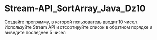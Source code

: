 # Stream-API_SortArray_Java_Dz10
Создайте программу, в которой пользователь вводит 10 чисел. Используйте Stream API и отсортируйте список в обратном порядке и выведите последнее 5 чисел

